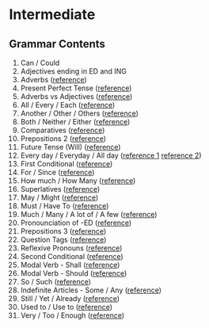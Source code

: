 # Intermediate

## Grammar Contents

1. Can / Could
2. Adjectives ending in ED and ING
3. Adverbs (<a href="https://www.grammar.cl/Notes/Adverbs.htm">reference</a>)
4. Present Perfect Tense (<a href="https://www.grammar.cl/Present/Perfect_Tense.htm">reference</a>)
5. Adverbs vs Adjectives (<a href="https://www.grammar.cl/Notes/Adverbs_vs_Adjectives.htm">reference</a>)
6. All / Every / Each (<a href="https://www.grammar.cl/english/all-every-each.htm">reference</a>)
7. Another / Other / Others (<a href="https://www.grammar.cl/english/another-other-others.htm">reference</a>)
8. Both / Neither / Either (<a href="https://www.grammar.cl/english/both-either-neither.htm">reference</a>)
9. Comparatives (<a href="https://www.grammar.cl/Intermediate/Comparatives_Superlatives.htm">reference</a>)
10. Prepositions 2 (<a href="https://www.grammar.cl/Intermediate/Prepositions/List.htm">reference</a>)
11. Future Tense (Will) (<a href="https://www.grammar.cl/Notes/Future_Will.htm">reference</a>)
12. Every day / Everyday / All day (<a href="https://www.grammar.cl/english/every-day-everyday.htm">reference 1</a> <a href="https://www.grammar.cl/english/every-day-all-day.htm">reference 2</a>)
13. First Conditional (<a href="https://www.grammar.cl/english/first-conditional.htm">reference</a>)
14. For / Since (<a href="https://www.grammar.cl/Notes/For_Since.htm">reference</a>)
15. How much / How Many (<a href="https://www.grammar.cl/english/how-much-how-many.htm">reference</a>)
16. Superlatives (<a href="https://www.grammar.cl/Intermediate/Comparatives_Superlatives.htm">reference</a>)
17. May / Might (<a href="https://www.grammar.cl/english/may-might.htm">reference</a>)
18. Must / Have To (<a href="https://www.grammar.cl/english/must.htm">reference</a>)
19. Much / Many / A lot of / A few (<a href="https://www.grammar.cl/Notes/Much_Many_Lot_Few.htm">reference</a>)
20. Pronounciation of -ED (<a href="https://www.grammar.cl/english/pronunciation-ed.htm">reference</a>)
21. Prepositions 3 (<a href="https://www.grammar.cl/Intermediate/Prepositions/List.htm">reference</a>)
22. Question Tags (<a href="https://www.grammar.cl/Intermediate/Question_Tags.htm">reference</a>)
23. Reflexive Pronouns (<a href="https://www.grammar.cl/Notes/Reflexive_Pronouns.htm">reference</a>)
24. Second Conditional (<a href="https://www.grammar.cl/english/second-conditional.htm">reference</a>)
25. Modal Verb - Shall (<a href="https://www.grammar.cl/english/shall.htm">reference</a>)
26. Modal Verb - Should (<a href="https://www.grammar.cl/english/should.htm">reference</a>)
27. So / Such (<a href="https://www.grammar.cl/Notes/So-Such.htm">reference</a>)
28. Indefinite Articles - Some / Any (<a href="https://www.grammar.cl/Notes/Some_Any_A_An.htm">reference</a>)
29. Still / Yet / Already (<a href="https://www.grammar.cl/Notes/still-yet-already.htm">reference</a>)
30. Used to / Use to (<a href="https://www.grammar.cl/rules/used-to-use-to.htm">reference</a>)
31. Very / Too / Enough (<a href="https://www.grammar.cl/Intermediate/Very_Too_Enough.htm">reference</a>)

<!-- (<a href="">reference</a>) -->